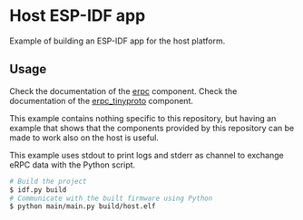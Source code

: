 # Host ESP-IDF app

Example of building an ESP-IDF app for the host platform.

## Usage

Check the documentation of the [erpc](../../erpc_esp/erpc/README.md) component.
Check the documentation of the [erpc_tinyproto](../../erpc_esp/erpc_tinyproto/README.md) component.

This example contains nothing specific to this repository, but having an example that shows that the components provided by this repository can be made to work also on the host is useful.

This example uses stdout to print logs and stderr as channel to exchange eRPC data with the Python script.

```bash
# Build the project
$ idf.py build
# Communicate with the built firmware using Python
$ python main/main.py build/host.elf
```
